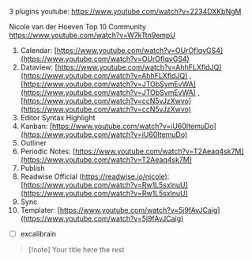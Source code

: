 3 plugins youtube:
https://www.youtube.com/watch?v=2234DXKbNgM

Nicole van der Hoeven Top 10 Community
https://www.youtube.com/watch?v=W7kTtn9empU
1. Calendar: [https://www.youtube.com/watch?v=OUrOfIqvGS4](https://www.youtube.com/watch?v=OUrOfIqvGS4) 
2. Dataview: [https://www.youtube.com/watch?v=AhhFLXfldJQ](https://www.youtube.com/watch?v=AhhFLXfldJQ) , [https://www.youtube.com/watch?v=JTObSymEvWA](https://www.youtube.com/watch?v=JTObSymEvWA) , [https://www.youtube.com/watch?v=ccN5vJzXwvo](https://www.youtube.com/watch?v=ccN5vJzXwvo) 
3. Editor Syntax Highlight 
4. Kanban: [https://www.youtube.com/watch?v=iU60ItemuDo](https://www.youtube.com/watch?v=iU60ItemuDo) 
5. Outliner 
6. Periodic Notes: [https://www.youtube.com/watch?v=T2Aeaq4sk7M](https://www.youtube.com/watch?v=T2Aeaq4sk7M) 
7. Publish 
8. Readwise Official ([https://readwise.io/nicole)](https://www.youtube.com/redirect?event=comments&redir_token=QUFFLUhqbTV2Uk5rRGxKbTRpLWkzQkx1NXl5czBWMU1Rd3xBQ3Jtc0tuUDd2c1FNOFBfU1E2WGxjbS13QkdsZW5iMkdGajZiazdkR0R6ZVZraG44VWpmNC16aW1oNDgwOGlzZ0pERW13RW91bUpVRmpQVkhmNUpyTkdVR0tEbkQya3J0dUxlMEJZOXRpdlBiV1lWaHRVQ1lPdw&q=https%3A%2F%2Freadwise.io%2Fnicole%29&stzid=UgzZpBC2s3C_ml1jgsN4AaABAg): [https://www.youtube.com/watch?v=Rw1L5sxlnuU](https://www.youtube.com/watch?v=Rw1L5sxlnuU)
9. Sync
10. Templater: [https://www.youtube.com/watch?v=5j9fAvJCaig](https://www.youtube.com/watch?v=5j9fAvJCaig)

- [ ] excalibrain

> [!note] Your title here
> the rest